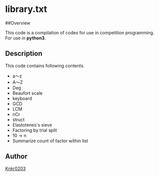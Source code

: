 library.txt
====

##Overview

This code is a compilation of codes for use in competition programming.<br>
For use in **python3**.

## Description
This code contains following contents.
- a〜z
- A〜Z
- Deg
- Beaufort scale
- keyboard
- GCD
- LCM
- nCr
- struct
- Elastotenes's sieve
- Factoring by trial split
- 10 -> n
- Summarize count of factor within list

## Author
[Knkr0203](https://github.com/Knkr0203)